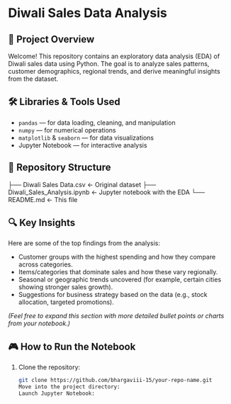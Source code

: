 # Diwali Sales Data Analysis

## 📌 Project Overview  
Welcome! This repository contains an exploratory data analysis (EDA) of Diwali sales data using Python. The goal is to analyze sales patterns, customer demographics, regional trends, and derive meaningful insights from the dataset.

## 🛠️ Libraries & Tools Used  
- `pandas` — for data loading, cleaning, and manipulation  
- `numpy` — for numerical operations  
- `matplotlib` & `seaborn` — for data visualizations  
- Jupyter Notebook — for interactive analysis  

## 📂 Repository Structure  
├── Diwali Sales Data.csv ← Original dataset
├── Diwali_Sales_Analysis.ipynb ← Jupyter notebook with the EDA
└── README.md ← This file
## 🔍 Key Insights  
Here are some of the top findings from the analysis:  
- Customer groups with the highest spending and how they compare across categories.  
- Items/categories that dominate sales and how these vary regionally.  
- Seasonal or geographic trends uncovered (for example, certain cities showing stronger sales growth).  
- Suggestions for business strategy based on the data (e.g., stock allocation, targeted promotions).

*(Feel free to expand this section with more detailed bullet points or charts from your notebook.)*

## 🎮 How to Run the Notebook  
1. Clone the repository:  
   ```bash
   git clone https://github.com/bhargaviii-15/your-repo-name.git
   Move into the project directory:
   Launch Jupyter Notebook:

   
